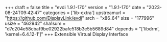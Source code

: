 +++
draft = false
title = "evdi 1.9.1-170"
version = "1.9.1-170"
date = "2023-08-24T09:42:47"
categories = ['lib-extra']
upstreamurl = "https://github.com/DisplayLink/evdi"
arch = "x86_64"
size = "177996"
usize = "462942"
sha1sum = "d7c204e58cbaf9be02922bafe518b3e5b5689d84"
depends = "['libdrm', 'kernel=6.4.12-1']"
+++
Extensible Virtual Display Interface